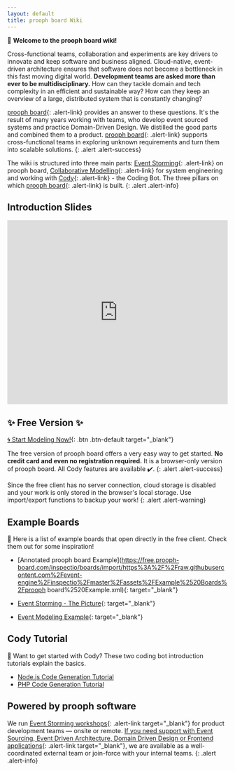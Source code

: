 ```yaml
---
layout: default
title: prooph board Wiki
---
```


:wave: **Welcome to the prooph board wiki!**

Cross-functional teams, collaboration and experiments are key drivers to innovate and keep software and business aligned.
Cloud-native, event-driven architecture ensures that software does not become a bottleneck in this fast moving digital world.
**Development teams are asked more than ever to be multidisciplinary.** How can they tackle domain and tech complexity
in an efficient and sustainable way? How can they keep an overview of a large, distributed system that is constantly changing?


[prooph board](https://prooph-board.com/){: .alert-link} provides an answer to these questions. It's the result of many years working with teams, who develop event sourced systems and practice Domain-Driven Design.
We distilled the good parts and combined them to a product. [prooph board](https://prooph-board.com/){: .alert-link} supports cross-functional teams in exploring unknown requirements and turn them into scalable solutions.
{: .alert .alert-success}

The wiki is structured into three main parts: [Event Storming]({{site.baseurl}}/event_storming/what-is-event-storming.html){: .alert-link} on prooph board,
[Collaborative Modelling]({{site.baseurl}}/collaborative_modelling/what-is-collaborative-modelling.html){: .alert-link} for system engineering and working with [Cody]({{site.baseurl}}/cody/Cody-Server.html){: .alert-link} - the Coding Bot.
The three pillars on which [prooph board](https://prooph-board.com/){: .alert-link} is built.
{: .alert .alert-info}

## Introduction Slides

<iframe src="https://slides.com/prooph/event-driven-development/embed?style=light" width="100%" height="420" title="Visual Programming" scrolling="no" frameborder="0" webkitallowfullscreen mozallowfullscreen allowfullscreen></iframe>

## :sparkles: Free Version :sparkles:

[:cyclone: Start Modeling Now!](https://free.prooph-board.com/){: .btn .btn-default target="_blank"}

The free version of prooph board offers a very easy way to get started. **No credit card and even no registration required.** It is a browser-only version of prooph board.
All Cody features are available :heavy_check_mark:.
{: .alert .alert-success}

Since the free client has no server connection, cloud storage is disabled and your work is only stored in the browser's local storage. Use import/export functions to backup your work!
{: .alert .alert-warning}



## Example Boards

:pushpin: Here is a list of example boards that open directly in the free client. Check them out for some inspiration!

- [Annotated prooph board Example](https://free.prooph-board.com/inspectio/boards/import/https%3A%2F%2Fraw.githubusercontent.com%2Fevent-engine%2Finspectio%2Fmaster%2Fassets%2FExample%2520Boards%2Fprooph board%2520Example.xml){: target="_blank"}

- [Event Storming - The Picture](https://free.prooph-board.com/inspectio/boards/import/https%3A%2F%2Fraw.githubusercontent.com%2Fevent-engine%2Finspectio%2Fmaster%2Fassets%2FExample%2520Boards%2FThe%2520Picture.xml){: target="_blank"}

- [Event Modeling Example](https://free.prooph-board.com/inspectio/boards/import/https%3A%2F%2Fraw.githubusercontent.com%2Fevent-engine%2Finspectio%2Fmaster%2Fassets%2FExample%2520Boards%2FEvent%2520Modeling.xml){: target="_blank"}

## Cody Tutorial

:robot: Want to get started with Cody? These two coding bot introduction tutorials explain the basics.

- [Node.js Code Generation Tutorial]({{site.baseurl}}/cody/nodejs-cody-tutorial)
- [PHP Code Generation Tutorial]({{site.baseurl}}/cody/php-cody-tutorial)

## Powered by prooph software

We run [Event Storming workshops](http://prooph-software.de/#consultancy-section){: .alert-link target="_blank"} for product development teams — onsite or remote.
[If you need support with Event Sourcing, Event Driven Architecture, Domain Driven Design or Frontend applications](http://prooph-software.de/#development-section){: .alert-link target="_blank"},
we are available as a well-coordinated external team or join-force with your internal teams.
{: .alert .alert-info}
